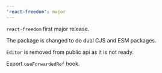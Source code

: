 ```yaml
---
'react-freedom': major
---
```


`react-freedom` first major release.

The package is changed to do dual CJS and ESM packages.

`Editor` is removed from public api as it is not ready.

Export `useForwardedRef` hook.
